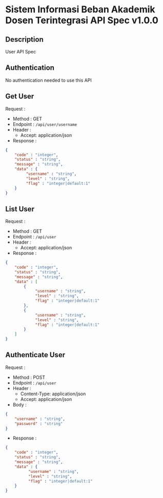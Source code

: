 # Sistem Informasi Beban Akademik Dosen Terintegrasi API Spec v1.0.0 

## Description
User API Spec

## Authentication
No authentication needed to use this API

## Get User
Request :
- Method : GET
- Endpoint : `/api/user/username`
- Header :
    - Accept: application/json
- Response :

```json 
{
    "code" : "integer",
    "status" : "string",
    "message" : "string",
    "data" : {
         "username" : "string",
         "level" : "string",
         "flag" : "integer|default:1"
    }
}
```

## List User
Request :
- Method : GET
- Endpoint : `/api/user`
- Header :
    - Accept: application/json
- Response :

```json 
{
    "code" : "integer",
    "status" : "string",
    "message" : "string",
    "data" : [
        {
             "username" : "string",
             "level" : "string",
             "flag" : "integer|default:1"
        },
        {
             "username" : "string",
             "level" : "string",
             "flag" : "integer|default:1"
        }
    ]
}
```

## Authenticate User
Request :
- Method : POST
- Endpoint : `/api/user`
- Header :
    - Content-Type: application/json
    - Accept: application/json
- Body  :

```json 
{
    "username" : "string",
    "password" : "string"
}
```
    
- Response :

```json 
{
    "code" : "integer",
    "status" : "string",
    "message" : "string",
    "data" : {
          "username" : "string",
          "level" : "string",
          "flag" : "integer|default:1"
    }
}
```